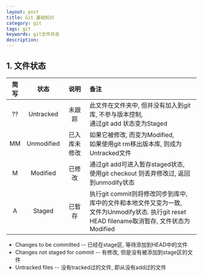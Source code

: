 ```yaml
---
layout: post
title: Git 基础知识
category: git
tags: git
keywords: git文件状态
description:
---
```


## 1. 文件状态

|简写|状态|说明|备注|
|:---:|:---:|:---:|:---|
|??|Untracked|未跟踪|此文件在文件夹中, 但并没有加入到git库, 不参与版本控制,<br>通过git add 状态变为Staged|
|MM|Unmodified|已入库未修改|如果它被修改, 而变为Modified,<br>如果使用git rm移出版本库, 则成为Untracked文件|
|M|Modified|已修改|通过git add可进入暂存staged状态,<br>使用git checkout 则丢弃修改过, 返回到unmodify状态
|A|Staged|已暂存|执行git commit则将修改同步到库中, 库中的文件和本地文件又变为一致, <br>文件为Unmodify状态. 执行git reset HEAD filename取消暂存, 文件状态为Modified

- Changes to be committed -- 已经在stage区, 等待添加到HEAD中的文件
- Changes not staged for commit -- 有修改, 但是没有被添加到stage区的文件
- Untracked files -- 没有tracked过的文件, 即从没有add过的文件
